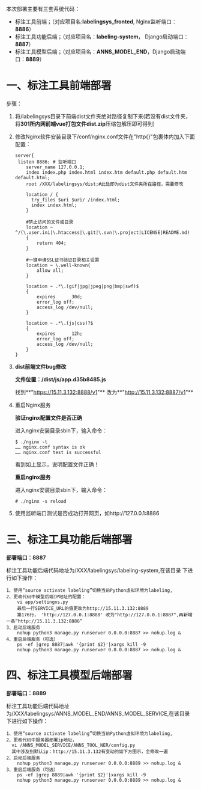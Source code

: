 本次部署主要有三套系统代码：

- 标注工具前端；（对应项目名:**labelingsys_fronted**,  Nginx监听端口：**8886**）
- 标注工具功能后端；（对应项目名：**labeling-system**， Django启动端口：**8887**）
- 标注工具模型后端；（对应项目名：**ANNS_MODEL_END**，Django启动端口：**8889**）

# 一、标注工具前端部署

步骤：

1. 将/labelingsys目录下前端dist文件夹绝对路径复制下来(若没有dist文件夹，将**301所内网前端vue打包文件dist.zip**压缩包解压即可得到)

2. 修改Nginx软件安装目录下/conf/nginx.conf文件在"http{}"包裹体内加入下面配置：

   ```
   server{
   	listen 8886; # 监听端口
       server_name 127.0.0.1;
       index index.php index.html index.htm default.php default.htm default.html;
       root /XXX/labelingsys/dist;#此处即为dist文件夹所在路径，需要修改 
    
       location / {
         try_files $uri $uri/ /index.html;
         index index.html;
       }
   
       #禁止访问的文件或目录
       location ~ ^/(\.user.ini|\.htaccess|\.git|\.svn|\.project|LICENSE|README.md)
       {
           return 404;
       }
       
       #一键申请SSL证书验证目录相关设置
       location ~ \.well-known{
           allow all;
       }
       
       location ~ .*\.(gif|jpg|jpeg|png|bmp|swf)$
       {
           expires      30d;
           error_log off;
           access_log /dev/null;
       }
       
       location ~ .*\.(js|css)?$
       {
           expires      12h;
           error_log off;
           access_log /dev/null; 
       }
   }
   ```

3. **dist前端文件bug修改**

   **文件位置：/dist/js/app.d35b8485.js**

   找到**"https://15.11.3.132:8888/v1"** 改为**"http://15.11.3.132:8887/v1"**

4. 重启Nginx服务

   **验证nginx配置文件是否正确**

   进入nginx安装目录sbin下，输入命令：

   ```
   $ ./nginx -t
   …… nginx.conf syntax is ok
   …… nginx.conf test is successful
   ```

   看到如上显示，说明配置文件正确！

   **重启nginx服务**

   进入nginx安装目录sbin下，输入命令：

   ```
   # ./nginx -s reload
   ```

5. 使用监听端口测试是否成功打开网页，如http://127.0.0.1:8886



# 三、标注工具功能后端部署

**部署端口：8887**

标注工具功能后端代码地址为/XXX/labelingsys/labeling-system,在该目录 下进行如下操作：

```
1、使用“source activate labeling”切换当前Python虚拟环境为labeling, 
2、更改代码中模型后端IP地址的配置：
    vi app/settingns.py
    最后一行SERVICE_URL的值更改为http://15.11.3.132:8889
    第176行， 'http://127.0.0.1:8888' 改为"http://127.0.0.1:8887",再新增一条“http://15.11.3.132:8886”
3、启动后端服务
    nohup python3 manage.py runserver 0.0.0.0:8887 >> nohup.log &  
4、重启后端服务（可选）
    ps -ef |grep 8887|awk '{print $2}'|xargs kill -9  
    nohup python3 manage.py runserver 0.0.0.0:8887 >> nohup.log &    
```



# 四、标注工具模型后端部署

**部署端口：8889**

标注工具功能后端代码地址为/XXX/labelingsys/ANNS_MODEL_END/ANNS_MODEL_SERVICE,在该目录 下进行如下操作：

```
1、使用“source activate labeling”切换当前Python虚拟环境为labeling, 
2、更改代码中服务器部署ip地址，
  vi /ANNS_MODEL_SERVICE/ANNS_TOOL_NER/config.py
  其中涉及到默认ip：http://15.11.3.132有变动的如下方图示，全修改一遍
2、启动后端服务
    nohup python3 manage.py runserver 0.0.0.0:8889 >> nohup.log &  
3、重启后端服务（可选）
    ps -ef |grep 8889|awk '{print $2}'|xargs kill -9  
    nohup python3 manage.py runserver 0.0.0.0:8889 >> nohup.log &    
```

